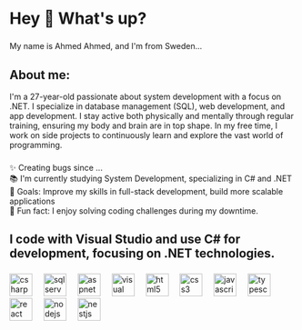 <h1 align="left">Hey 👋 What's up?</h1>

###

<p align="left">My name is Ahmed Ahmed, and I'm from Sweden...</p>

###

<h2 align="left">About me:</h2>
<p align="left">I'm a 27-year-old passionate about system development with a focus on .NET. I specialize in database management (SQL), web development, and app development. I stay active both physically and mentally through regular training, ensuring my body and brain are in top shape. In my free time, I work on side projects to continuously learn and explore the vast world of programming.</p>

###

<p align="left">✨ Creating bugs since ...<br>📚 I'm currently studying System Development, specializing in C# and .NET<br>🎯 Goals: Improve my skills in full-stack development, build more scalable applications<br>🎲 Fun fact: I enjoy solving coding challenges during my downtime.</p>

###

<h2 align="left">I code with Visual Studio and use C# for development, focusing on .NET technologies.</h2>

###

<div align="left">
  <img src="https://cdn.jsdelivr.net/gh/devicons/devicon/icons/csharp/csharp-original.svg" height="40" alt="csharp logo"  />
  <img width="12" />
  <img src="https://cdn.jsdelivr.net/gh/devicons/devicon/icons/sqlserver/sqlserver-original.svg" height="40" alt="sqlserver logo"  />
  <img width="12" />
  <img src="https://cdn.jsdelivr.net/gh/devicons/devicon/icons/aspnet/aspnet-original.svg" height="40" alt="aspnet logo"  />
  <img width="12" />
  <img src="https://cdn.jsdelivr.net/gh/devicons/devicon/icons/visualstudio/visualstudio-plain.svg" height="40" alt="visual studio logo"  />
  <img width="12" />
  <img src="https://cdn.jsdelivr.net/gh/devicons/devicon/icons/html5/html5-original.svg" height="40" alt="html5 logo" />
  <img width="12" />
  <img src="https://cdn.jsdelivr.net/gh/devicons/devicon/icons/css3/css3-original.svg" height="40" alt="css3 logo" />
  <img width="12" />
  <img src="https://cdn.jsdelivr.net/gh/devicons/devicon/icons/javascript/javascript-original.svg" height="40" alt="javascript logo" />
  <img width="12" />
  <img src="https://cdn.jsdelivr.net/gh/devicons/devicon/icons/typescript/typescript-original.svg" height="40" alt="typescript logo" />
  <img width="12" />
  <img src="https://cdn.jsdelivr.net/gh/devicons/devicon/icons/react/react-original.svg" height="40" alt="react logo" />
  <img width="12" />
  <img src="https://cdn.jsdelivr.net/gh/devicons/devicon/icons/nodejs/nodejs-original.svg" height="40" alt="nodejs logo" />
  <img width="12" />
  <img src="https://cdn.jsdelivr.net/gh/devicons/devicon/icons/nestjs/nestjs-original.svg" height="40" alt="nestjs logo" />
</div>

###
